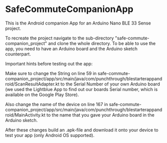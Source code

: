 # SafeCommuteCompanionApp

This is the Android companion App for an Arduino Nano BLE 33 Sense project. 

To recreate the project navigate to the sub-directory "safe-commute-companion_project" and clone the whole directory. 
To be able to use the app, you need to have an Arduino board and the Arduino sketch counterpart. 

Important hints before testing out the app:

Make sure to change the String on line 59 in safe-commute-companion_project/app/src/main/java/com/punchthrough/blestarterappandroid/ScanResultAdapter.kt to the Serial Number of your own Arduino board (we used the Lightblue App to find out our boards Serial number, which is available on the Google Play Store).

Also change the name of the device on line 167 in safe-commute-companion_project/app/src/main/java/com/punchthrough/blestarterappandroid/MainActivity.kt to the name that you gave your Arduino board in the Arduino sketch. 

After these changes build an .apk-file and download it onto your device to test your app (only Android OS supported). 

